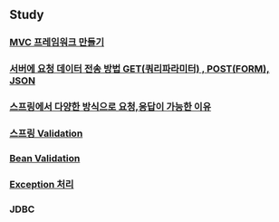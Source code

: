 ## Study


### [MVC 프레임워크 만들기](https://github.com/jiny798/spring-god/tree/main/mvc-first)

### [서버에 요청 데이터 전송 방법 GET(쿼리파라미터) , POST(FORM), JSON](https://github.com/jiny798/spring-god/tree/main/mvc-second) 

### [스프링에서 다양한 방식으로 요청,응답이 가능한 이유](https://github.com/jiny798/spring-god/tree/main/mvc-second/src/main/java/hello/springmvc)

### [스프링 Validation](https://github.com/jiny798/spring-god/tree/main/itemservice)

### [Bean Validation](https://github.com/jiny798/spring-god/tree/main/itemservice/src/main/java/hello/itemservice/domain/validation)

### [Exception 처리](https://github.com/jiny798/spring-god/tree/main/itemservice/src/main/java/hello/itemservice/domain/exception)

### JDBC

